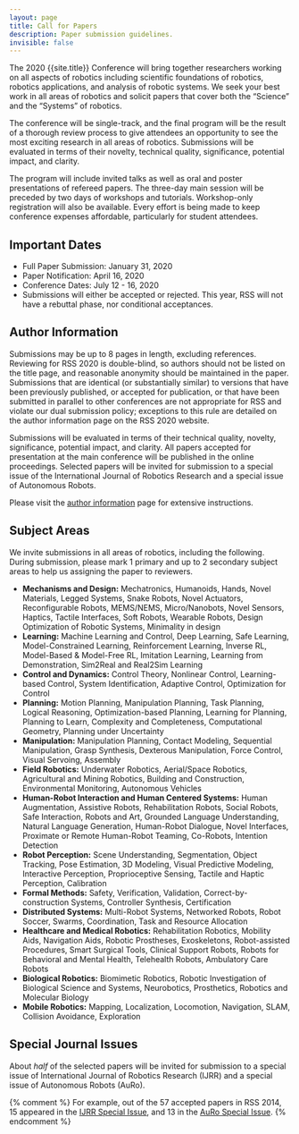 ```yaml
---
layout: page
title: Call for Papers
description: Paper submission guidelines.
invisible: false
---
```

The 2020 {{site.title}} Conference will bring together researchers working on
all aspects of robotics including scientific foundations of robotics, robotics
applications, and analysis of robotic systems. We seek your best work in all
areas of robotics and solicit papers that cover both the “Science” and the
“Systems” of robotics.

The conference will be single-track, and the final program will be the result of
a thorough review process to give attendees an opportunity to see the most
exciting research in all areas of robotics. Submissions will be evaluated in
terms of their novelty, technical quality, significance, potential impact, and
clarity.

The program will include invited talks as well as oral and poster presentations
of refereed papers. The three-day main session will be preceded by two days of
workshops and tutorials. Workshop-only registration will also be
available. Every effort is being made to keep conference expenses affordable,
particularly for student attendees.

## Important Dates

* Full Paper Submission: January 31, 2020
* Paper Notification: April 16, 2020
* Conference Dates: July 12 - 16, 2020
* Submissions will either be accepted or rejected. This year, RSS will not have a rebuttal phase, nor conditional acceptances.


## Author Information

Submissions may be up to 8 pages in length, excluding references. Reviewing for
RSS 2020 is double-blind, so authors should not be listed on the title page, and
reasonable anonymity should be maintained in the paper. Submissions that are
identical (or substantially similar) to versions that have been previously
published, or accepted for publication, or that have been submitted in parallel
to other conferences are not appropriate for RSS and violate our dual submission
policy; exceptions to this rule are detailed on the author information page on
the RSS 2020 website.

Submissions will be evaluated in terms of their technical quality, novelty,
significance, potential impact, and clarity. All papers accepted for
presentation at the main conference will be published in the online
proceedings. Selected papers will be invited for submission to a special issue
of the International Journal of Robotics Research and a special issue of
Autonomous Robots.

Please visit the [author information]({{site.baseurl}}/information/authorinfo/) page for extensive instructions.



## Subject Areas 

We invite submissions in all areas of robotics, including the
following. During submission, please mark 1 primary and up to 2
secondary subject areas to help us assigning the paper to reviewers.

* **Mechanisms and Design:** Mechatronics, Humanoids, Hands, Novel Materials, Legged Systems, Snake Robots, Novel Actuators, Reconfigurable Robots, MEMS/NEMS, Micro/Nanobots, Novel Sensors, Haptics, Tactile Interfaces, Soft Robots, Wearable Robots, Design Optimization of Robotic Systems, Minimality in design
* **Learning:** Machine Learning and Control, Deep Learning, Safe Learning, Model-Constrained Learning, Reinforcement Learning, Inverse RL, Model-Based & Model-Free RL, Imitation Learning, Learning from Demonstration, Sim2Real and Real2Sim Learning
* **Control and Dynamics:** Control Theory, Nonlinear Control, Learning-based Control, System Identification, Adaptive Control, Optimization for Control
* **Planning:** Motion Planning, Manipulation Planning, Task Planning, Logical Reasoning, Optimization-based Planning, Learning for Planning, Planning to Learn, Complexity and Completeness, Computational Geometry, Planning under Uncertainty
* **Manipulation:** Manipulation Planning, Contact Modeling, Sequential Manipulation, Grasp Synthesis, Dexterous Manipulation, Force Control, Visual Servoing, Assembly
* **Field Robotics:** Underwater Robotics, Aerial/Space Robotics, Agricultural and Mining Robotics, Building and Construction, Environmental Monitoring, Autonomous Vehicles
* **Human-Robot Interaction and Human Centered Systems:** Human Augmentation, Assistive Robots, Rehabilitation Robots, Social Robots, Safe Interaction, Robots and Art, Grounded Language Understanding, Natural Language Generation, Human-Robot Dialogue, Novel Interfaces, Proximate or Remote Human-Robot Teaming, Co-Robots, Intention Detection
* **Robot Perception:** Scene Understanding, Segmentation, Object Tracking, Pose Estimation, 3D Modeling, Visual Predictive Modeling, Interactive Perception, Proprioceptive Sensing, Tactile and Haptic Perception, Calibration
* **Formal Methods:** Safety, Verification, Validation, Correct-by-construction Systems, Controller Synthesis, Certification
* **Distributed Systems:** Multi-Robot Systems, Networked Robots, Robot Soccer, Swarms, Coordination, Task and Resource Allocation
* **Healthcare and Medical Robotics:** Rehabilitation Robotics, Mobility Aids, Navigation Aids, Robotic Prostheses, Exoskeletons, Robot-assisted Procedures, Smart Surgical Tools, Clinical Support Robots, Robots for Behavioral and Mental Health, Telehealth Robots, Ambulatory Care Robots
* **Biological Robotics:** Biomimetic Robotics, Robotic Investigation of Biological Science and Systems, Neurobotics, Prosthetics, Robotics and Molecular Biology
* **Mobile Robotics:** Mapping, Localization, Locomotion, Navigation, SLAM, Collision Avoidance, Exploration


## Special Journal Issues

About _half_ of the selected papers will be invited for submission to a special issue of International Journal of Robotics Research (IJRR) and a special issue of Autonomous Robots (AuRo).

{% comment %}
For example, out of the 57 accepted papers in RSS 2014, 15 appeared in the [IJRR Special Issue](http://ijr.sagepub.com/content/35/1-3.toc), and 13 in the [AuRo Special Issue](http://link.springer.com/journal/10514/39/3/page/1).
{% endcomment %}
